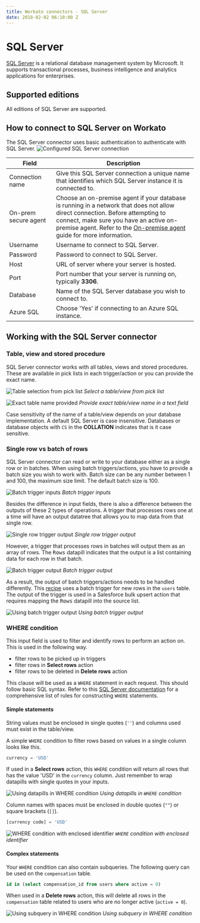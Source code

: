```yaml
---
title: Workato connectors - SQL Server
date: 2018-02-02 06:10:00 Z
---
```


# SQL Server
[SQL Server](https://www.microsoft.com/en-us/sql-server/) is a relational database management system by Microsoft. It supports transactional processes, business intelligence and analytics applications for enterprises.

## Supported editions
All editions of SQL Server are supported.

## How to connect to SQL Server on Workato
The SQL Server connector uses basic authentication to authenticate with SQL Server.
![Configured SQL Server connection](/assets/images/mssql/connection.png)

<table class="unchanged rich-diff-level-one">
  <thead>
    <tr>
        <th width='25%'>Field</th>
        <th>Description</th>
    </tr>
  </thead>
  <tbody>
    <tr>
      <td>Connection name</td>
      <td>Give this SQL Server connection a unique name that identifies which SQL Server instance it is connected to.</td>
    </tr>
    <tr>
      <td>On-prem secure agent</td>
      <td>Choose an on-premise agent if your database is running in a network that does not allow direct connection. Before attempting to connect, make sure you have an active on-premise agent. Refer to the <a href="/on-prem.md">On-premise agent</a> guide for more information.</td>
    </tr>
    <tr>
      <td>Username</td>
      <td>Username to connect to SQL Server.</td>
    </tr>
    <tr>
      <td>Password</td>
      <td>Password to connect to SQL Server.</td>
    </tr>
    <tr>
      <td>Host</td>
      <td>URL of server where your server is hosted.</td>
    </tr>
    <tr>
      <td>Port</td>
      <td>Port number that your server is running on, typically <b>3306</b>.</td>
    </tr>
    <tr>
      <td>Database</td>
      <td>Name of the SQL Server database you wish to connect to.</td>
    </tr>
    <tr>
      <td>Azure SQL</td>
      <td>Choose 'Yes' if connecting to an Azure SQL instance.</td>
    </tr>
  </tbody>
</table>

## Working with the SQL Server connector

### Table, view and stored procedure
SQL Server connector works with all tables, views and stored procedures. These are available in pick lists in each trigger/action or you can provide the exact name.

![Table selection from pick list](/assets/images/mssql/table_pick_list.png)
*Select a table/view from pick list*

![Exact table name provided](/assets/images/mssql/table_name_text.png)
*Provide exact table/view name in a text field*

Case sensitivity of the name of a table/view depends on your database implementation. A default SQL Server is case insensitive. Databases or database objects with `CS` in the **COLLATION** indicates that is it case sensitive.

### Single row vs batch of rows
SQL Server connector can read or write to your database either as a single row or in batches. When using batch triggers/actions, you have to provide a batch size you wish to work with. Batch size can be any number between 1 and 100, the maximum size limit. The default batch size is 100.

![Batch trigger inputs](/assets/images/mssql/batch_trigger_input.png)
*Batch trigger inputs*

Besides the difference in input fields, there is also a difference between the outputs of these 2 types of operations. A trigger that processes rows one at a time will have an output datatree that allows you to map data from that single row.

![Single row trigger output](/assets/images/mssql/single_row_trigger_output.png)
*Single row trigger output*

However, a trigger that processes rows in batches will output them as an array of rows. The <kbd>Rows</kbd> datapill indicates that the output is a list containing data for each row in that batch.

![Batch trigger output](/assets/images/mssql/batch_trigger_output.png)
*Batch trigger output*

As a result, the output of batch triggers/actions needs to be handled differently. This [recipe](https://www.workato.com/recipes/660208) uses a batch trigger for new rows in the `users` table. The output of the trigger is used in a Salesforce bulk upsert action that requires mapping the <kbd>Rows</kbd> datapill into the source list.

![Using batch trigger output](/assets/images/mssql/using_batch_output.png)
*Using batch trigger output*

### WHERE condition
This input field is used to filter and identify rows to perform an action on. This is used in the following way.
- filter rows to be picked up in triggers
- filter rows in **Select rows** action
- filter rows to be deleted in **Delete rows** action

This clause will be used as a `WHERE` statement in each request. This should follow basic SQL syntax. Refer to this [SQL Server documentation](https://docs.microsoft.com/en-us/sql/t-sql/queries/where-transact-sql) for a comprehensive list of rules for constructing `WHERE` statements.

#### Simple statements

String values must be enclosed in single quotes (`''`) and columns used must exist in the table/view.

A simple `WHERE` condition to filter rows based on values in a single column looks like this.

```sql
currency = 'USD'
```

If used in a **Select rows** action, this `WHERE` condition will return all rows that has the value 'USD' in the `currency` column. Just remember to wrap datapills with single quotes in your inputs.

![Using datapills in WHERE condition](/assets/images/mssql/use_datapill_in_where.png)
*Using datapills in `WHERE` condition*

Column names with spaces must be enclosed in double quotes (`""`) or square brackets (`[]`).

```sql
[currency code] = 'USD'
```

![WHERE condition with enclosed identifier](/assets/images/mssql/where-condition-with-enclosed-identifier.png)
*`WHERE` condition with enclosed identifier*

#### Complex statements

Your `WHERE` condition can also contain subqueries. The following query can be used on the `compensation` table.

```sql
id in (select compensation_id from users where active = 0)
```

When used in a **Delete rows** action, this will delete all rows in the `compensation` table related to users who are no longer active (`active = 0`).

![Using subquery in WHERE condition](/assets/images/mssql/subquery-in-where-condition.png)
*Using subquery in WHERE condition*
